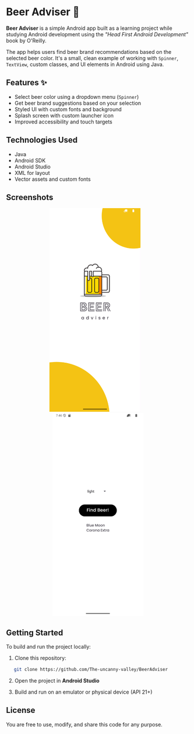 
# Beer Adviser 🍺

**Beer Adviser** is a simple Android app built as a learning project while studying Android development using the *"Head First Android Development"* book by O'Reilly.

The app helps users find beer brand recommendations based on the selected beer color. It's a small, clean example of working with `Spinner`, `TextView`, custom classes, and UI elements in Android using Java.


## Features ✨

- Select beer color using a dropdown menu (`Spinner`)
- Get beer brand suggestions based on your selection
- Styled UI with custom fonts and background
- Splash screen with custom launcher icon
- Improved accessibility and touch targets


## Technologies Used

- Java
- Android SDK
- Android Studio
- XML for layout
- Vector assets and custom fonts


## Screenshots

<p align="center">
  <img src="Screenshot_2.png" alt="Main Screen" width="250"/>
  &nbsp;&nbsp;&nbsp;
  <img src="Screenshot_1.png" alt="Beer Results" width="250"/>
</p>

## Getting Started

To build and run the project locally:

1. Clone this repository:
   
```bash
   git clone https://github.com/The-uncanny-valley/BeerAdviser
````
2. Open the project in **Android Studio**

3. Build and run on an emulator or physical device (API 21+)


## License

You are free to use, modify, and share this code for any purpose.
